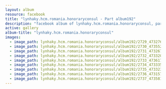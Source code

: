 ```yaml
---
layout: album
resource: facebook
title: "lynhaky.hcm.romania.honoraryconsul - Part album192"
description: "facebook album of lynhaky.hcm.romania.honoraryconsul, part album192."
active: gallery
album-title: "lynhaky.hcm.romania.honoraryconsul"
images:
  - image_path: lynhaky.hcm.romania.honoraryconsul/album192/2729_473276469_1145162086967750_648576894043961929_n.jpg
  - image_path: lynhaky.hcm.romania.honoraryconsul/album192/2730_473552997_1145161950301097_9152524907553425838_n.jpg
  - image_path: lynhaky.hcm.romania.honoraryconsul/album192/2731_473267086_1145161510301141_2432530537254971012_n.jpg
  - image_path: lynhaky.hcm.romania.honoraryconsul/album192/2732_473320231_1145161586967800_983724680100307321_n.jpg
  - image_path: lynhaky.hcm.romania.honoraryconsul/album192/2733_473617332_1145161126967846_52085134253683949_n.jpg
  - image_path: lynhaky.hcm.romania.honoraryconsul/album192/2734_473335293_1145161120301180_6189527009949259761_n.jpg
  - image_path: lynhaky.hcm.romania.honoraryconsul/album192/2735_473323380_1145161236967835_4086984566632393988_n.jpg
  - image_path: lynhaky.hcm.romania.honoraryconsul/album192/2736_473157357_1145161213634504_3370525545639661736_n.jpg
  - image_path: lynhaky.hcm.romania.honoraryconsul/album192/2737_473581764_1145161123634513_5947427960867565164_n.jpg
---
```

